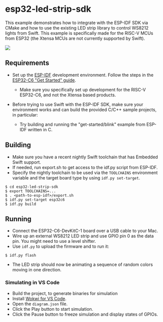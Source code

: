# esp32-led-strip-sdk

This example demonstrates how to integrate with the ESP-IDF SDK via CMake and how to use the existing LED strip library to control WS8212 lights from Swift. This example is specifically made for the RISC-V MCUs from ESP32 (the Xtensa MCUs are not currently supported by Swift).

<img src="https://github.com/apple/swift-embedded-examples/assets/1186214/15f8a3e0-953e-426d-ad2d-3902baf859be">

## Requirements

- Set up the [ESP-IDF](https://docs.espressif.com/projects/esp-idf/en/stable/esp32/) development environment. Follow the steps in the [ESP32-C6 "Get Started" guide](https://docs.espressif.com/projects/esp-idf/en/v5.2/esp32c6/get-started/index.html).
  - Make sure you specifically set up development for the RISC-V ESP32-C6, and not the Xtensa based products.
  
- Before trying to use Swift with the ESP-IDF SDK, make sure your environment works and can build the provided C/C++ sample projects, in particular:
  - Try building and running the "get-started/blink" example from ESP-IDF written in C.

## Building

- Make sure you have a recent nightly Swift toolchain that has Embedded Swift support.
- If needed, run export.sh to get access to the idf.py script from ESP-IDF.
- Specify the nightly toolchain to be used via the `TOOLCHAINS` environment variable and the target board type by using `idf.py set-target`.
``` console
$ cd esp32-led-strip-sdk
$ export TOOLCHAINS=...
$ . <path-to-esp-idf>/export.sh
$ idf.py set-target esp32c6
$ idf.py build
```

## Running

- Connect the ESP32-C6-DevKitC-1 board over a USB cable to your Mac.
- Wire up an external WS8212 LED strip and use GPIO pin 0 as the data pin. You might need to use a level shifter.
- Use `idf.py` to upload the firmware and to run it:

```console
$ idf.py flash
```

- The LED strip should now be animating a sequence of random colors moving in one direction.

### Simulating in VS Code

- Build the project, to generate binaries for simulation
- Install [Wokwi for VS Code](https://docs.wokwi.com/vscode/getting-started/).
- Open the `diagram.json` file.
- Click the Play button to start simulation.
- Click the Pause button to freeze simulation and display states of GPIOs.

